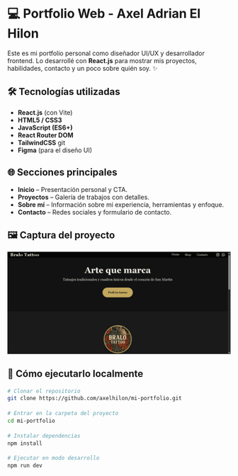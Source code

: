 # 💻 Portfolio Web - Axel Adrian El Hilon

Este es mi portfolio personal como diseñador UI/UX y desarrollador frontend. Lo desarrollé con **React.js** para mostrar mis proyectos, habilidades, contacto y un poco sobre quién soy. ✨

## 🛠️ Tecnologías utilizadas

- **React.js** (con Vite)
- **HTML5 / CSS3**
- **JavaScript (ES6+)**
- **React Router DOM**
- **TailwindCSS** git
- **Figma** (para el diseño UI)

## 🌐 Secciones principales

- **Inicio** – Presentación personal y CTA.
- **Proyectos** – Galería de trabajos con detalles.
- **Sobre mí** – Información sobre mi experiencia, herramientas y enfoque.
- **Contacto** – Redes sociales y formulario de contacto.

## 🖼️ Captura del proyecto

![Preview](./public/img/bralotattoo.png) <!-- Cambiar por la imagen principal de tu portfolio -->

## 🚀 Cómo ejecutarlo localmente

```bash
# Clonar el repositorio
git clone https://github.com/axelhilon/mi-portfolio.git

# Entrar en la carpeta del proyecto
cd mi-portfolio

# Instalar dependencias
npm install

# Ejecutar en modo desarrollo
npm run dev
